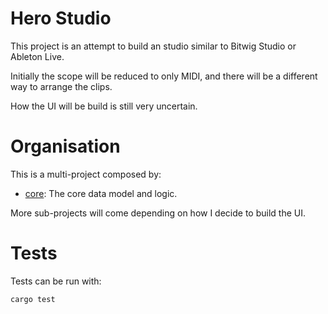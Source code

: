 # Hero Studio

This project is an attempt to build an studio similar to Bitwig Studio or Ableton Live.

Initially the scope will be reduced to only MIDI, and there will be a different way to arrange the clips.

How the UI will be build is still very uncertain.

# Organisation

This is a multi-project composed by:

- [core](core): The core data model and logic.

More sub-projects will come depending on how I decide to build the UI.

# Tests

Tests can be run with:

```
cargo test
```
